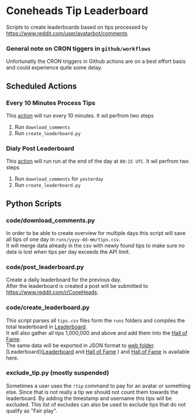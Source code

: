 # Coneheads Tip Leaderboard
Scripts to create leaderboards based on tips processed by https://www.reddit.com/user/avatarbot/comments

### General note on CRON tiggers in `github/workflows`
Unfortunatly the CRON triggers in Github actions are on a best effort basis and could experience quite some delay.  

## Scheduled Actions
### Every 10 Minutes Process Tips
This [action](.github/workflows/download_comments.yml) will run every 10 minutes.
It wil perfrom two steps
1. Run `download_comments`
2. Run `create_leaderboard.py`

### Dialy Post Leaderboard
This [action](.github/workflows/post_leaderboard.yml) will run run at the end of the day at `00:15 UTC`.
It wil perfrom two steps
1. Run `download_comments` for `yesterday`
2. Run `create_leaderboard.py`

## Python Scripts
### code/download_comments.py
In order to be able to create overview for multiple days this script will save all tips of one day in `runs/yyyy-dd-mm/tips.csv`.  
It will merge data already in the csv with newly found tips to make sure no data is lost when tips per day exceeds the API limit.

### code/post_leaderboard.py
Create a daily leaderboard for the previous day.  
After the leaderboard is created a post will be submitted to https://www.reddit.com/r/ConeHeads.

### code/create_leaderboard.py
This script parses all `tips.csv` files form the `runs` folders and compiles the total leaderboard in [Leaderboard](leaderboard-total.md).  
It will also gather all tips 1,000,000 and above and add them into the [Hall of Fame](hall-of-fame.md).  
The same data will be exported in JSON format to [web folder](web).  
[Leaderboard]([Leaderboard]() and [Hall of Fame](https://birdwastheword.github.io/Coneheads-Tip-Leaderboard/web/leaderboard.json) ) and [Hall of Fame](https://birdwastheword.github.io/Coneheads-Tip-Leaderboard/web/cone-of-fame.json) is available here.  

### exclude_tip.py (mostly suspended)
Sometimes a user uses the `!tip` command to pay for an avatar or something else. Since that is not really a tip we should not count them towards the leaderboard. By adding the timestamp and username this tips will be excluded. This list of excludes can also be used to exclude tips that do not qualify as "Fair play". 
